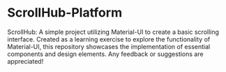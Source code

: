 # ScrollHub-Platform
 ScrollHub: A simple project utilizing Material-UI to create a basic scrolling interface. Created as a learning exercise to explore the functionality of Material-UI, this repository showcases the implementation of essential components and design elements. Any feedback or suggestions are appreciated!

